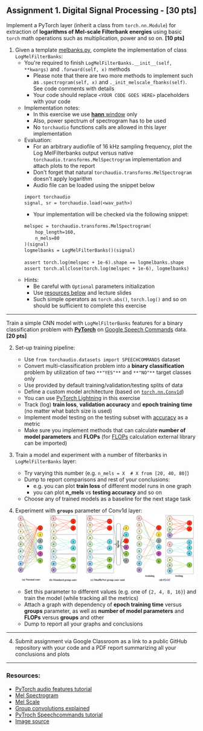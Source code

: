 ## Assignment 1. Digital Signal Processing - [30 pts]

Implement a PyTorch layer (inherit a class from `torch.nn.Module`) for extraction of **logarithms of Mel-scale Filterbank energies** using basic `torch` math operations such as multiplication, power and so on. **[10 pts]**

1. Given a template [melbanks.py](melbanks.py), complete the implementation of class `LogMelFilterBanks`:
    - You're required to finish `LogMelFilterBanks.__init__(self, **kwargs)` and `.forward(self, x)` methods
        - Please note that there are two more methods to implement such as `.spectrogram(self, x)` and `._init_melscale_fbanks(self)`. See code comments with details
        - Your code should replace `<YOUR CODE GOES HERE>` placeholders with your code
    - Implementation notes:
        - In this exercise we use [**hann** window](https://pytorch.org/docs/stable/generated/torch.hann_window.html) only
        - Also, power spectrum of spectrogram has to be used
        - No `torchaudio` functions calls are allowed in this layer implementation
    - Evaluation:
        - For an arbitrary audiofile of 16 kHz sampling frequency, plot the Log MelFilterbanks output versus native `torchaudio.transforms.MelSpectrogram` implementation and attach plots to the report
        - Don't forget that natural `torchaudio.transforms.MelSpectrogram` doesn't apply logarithm
        - Audio file can be loaded using the snippet below
        ```python3
        import torchaudio
        signal, sr = torchaudio.load(<wav_path>)
        ```
        - Your implementation will be checked via the following snippet:
        ```python3
        melspec = torchaudio.transforms.MelSpectrogram(
            hop_length=160,
            n_mels=80
        )(signal)
        logmelbanks = LogMelFilterBanks()(signal)

        assert torch.log(melspec + 1e-6).shape == logmelbanks.shape
        assert torch.allclose(torch.log(melspec + 1e-6), logmelbanks)
        ```
    - Hints:
        - Be careful with `Optional` parameters initialization
        - Use [resources below](#resources) and lecture slides
        - Such simple operators as `torch.abs()`, `torch.log()` and so on should be sufficient to complete this exercise


---

Train a simple CNN model with `LogMelFilterBanks` features for a binary classification problem with [**PyTorch**](https://pytorch.org/) on [Google Speech Commands](https://arxiv.org/abs/1804.03209) data. **[20 pts]**


2. Set-up training pipeline:
    - Use `from torchaudio.datasets import SPEECHCOMMANDS` dataset
    - Convert multi-classification problem into a **binary classification** problem by utilization of two `**"YES"**` and `**"NO"**` target classes only
    - Use provided by default training/validation/testing splits of data
    - Define a custom model architecture (based on [`torch.nn.Conv1d`](https://pytorch.org/docs/stable/generated/torch.nn.Conv1d.html))
    - You can use [PyTorch Lightning](https://lightning.ai/docs/pytorch/stable/) in this exercise
    - Track (log) **train loss**, **validation accuracy** and **epoch training time** (no matter what batch size is used)
    - Implement model testing on the testing subset with [accuracy](https://developers.google.com/machine-learning/crash-course/classification/accuracy-precision-recall) as a metric
    - Make sure you implement methods that can calculate **number of model parameters** and **FLOPs** (for [FLOPs](https://en.wikipedia.org/wiki/Floating_point_operations_per_second) calculation external library can be imported)


3. Train a model and experiment with a number of filterbanks in `LogMelFilterBanks` layer:
    - Try varying this number (e.g. `n_mels = X  # X from [20, 40, 80]`)
    - Dump to report comparisons and rest of your conclusions:
        - e.g. you can plot **train loss** of different model runs in one graph
        - you can plot **n_mels** vs **testing accuracy** and so on
    - Choose any of trained models as a baseline for the next stage task


4. Experiment with **`groups`** parameter of Conv1d layer:
    ![Group convolution](group_convolution.png)
    - Set this parameter to different values (e.g. one of `{2, 4, 8, 16}`) and train the model (while tracking all the metrics)
    - Attach a graph with dependency of **epoch training time** versus **groups** parameter, as well as **number of model parameters** and **FLOPs** versus **groups** and other
    - Dump to report all your graphs and conclusions


---

4. Submit assignment via Google Classroom as a link to a public GitHub repository with your code and a PDF report summarizing all your conclusions and plots

---

### Resources:
- [PyTorch audio features tutorial](https://pytorch.org/audio/main/tutorials/audio_feature_extractions_tutorial.html#mel-filter-bank)
- [Mel Spectrogram](https://pytorch.org/audio/main/generated/torchaudio.transforms.MelSpectrogram.html#melspectrogram)
- [Mel Scale](https://pytorch.org/audio/main/_modules/torchaudio/functional/functional.html#melscale_fbanks)
- [Group convolutions explained](https://www.youtube.com/watch?v=vVaRhZXovbw)
- [PyTroch Speechcommands tutorial](https://pytorch.org/tutorials/intermediate/speech_command_classification_with_torchaudio_tutorial.html)
- [Image source](https://github.com/Daniil-Osokin/fully-learnable-group-convolution.pytorch)
